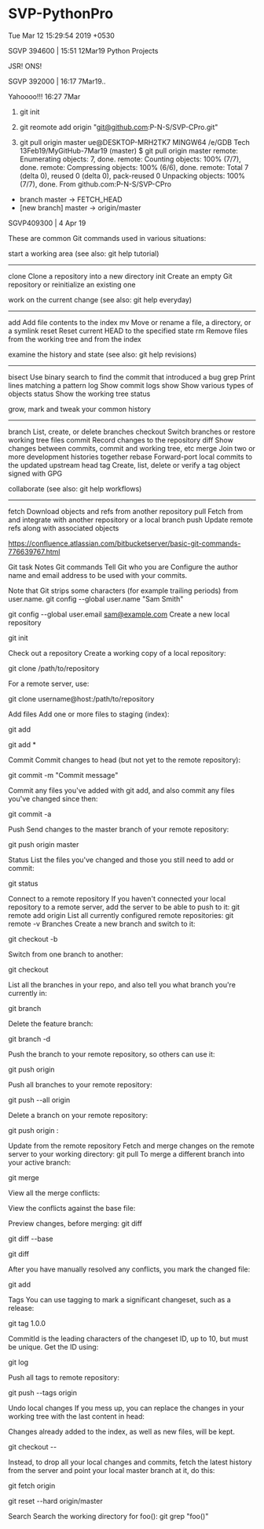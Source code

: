 # SVP-PythonPro
Tue Mar 12 15:29:54 2019 +0530

SGVP 394600 | 15:51 12Mar19
Python Projects


JSR! ONS!

SGVP 392000 | 16:17 7Mar19..


Yahoooo!!! 16:27 7Mar
1) git init
2) git reomote add origin "git@github.com:P-N-S/SVP-CPro.git"


3) git pull origin master
ue@DESKTOP-MRH2TK7 MINGW64 /e/GDB Tech 13Feb19/MyGitHub-7Mar19 (master)
$ git pull origin master
remote: Enumerating objects: 7, done.
remote: Counting objects: 100% (7/7), done.
remote: Compressing objects: 100% (6/6), done.
remote: Total 7 (delta 0), reused 0 (delta 0), pack-reused 0
Unpacking objects: 100% (7/7), done.
From github.com:P-N-S/SVP-CPro
 * branch            master     -> FETCH_HEAD
 * [new branch]      master     -> origin/master
 
 
 SGVP409300 | 4 Apr 19
 
 These are common Git commands used in various situations:

start a working area (see also: git help tutorial)
***
   clone      Clone a repository into a new directory
   init       Create an empty Git repository or reinitialize an existing one

work on the current change (see also: git help everyday)
***
   add        Add file contents to the index
   mv         Move or rename a file, a directory, or a symlink
   reset      Reset current HEAD to the specified state
   rm         Remove files from the working tree and from the index

examine the history and state (see also: git help revisions)
***
   bisect     Use binary search to find the commit that introduced a bug
   grep       Print lines matching a pattern
   log        Show commit logs
   show       Show various types of objects
   status     Show the working tree status

grow, mark and tweak your common history
***
   branch     List, create, or delete branches
   checkout   Switch branches or restore working tree files
   commit     Record changes to the repository
   diff       Show changes between commits, commit and working tree, etc
   merge      Join two or more development histories together
   rebase     Forward-port local commits to the updated upstream head
   tag        Create, list, delete or verify a tag object signed with GPG

collaborate (see also: git help workflows)
***
   fetch      Download objects and refs from another repository
   pull       Fetch from and integrate with another repository or a local branch
   push       Update remote refs along with associated objects

 https://confluence.atlassian.com/bitbucketserver/basic-git-commands-776639767.html
 
 Git task 	Notes 	Git commands
Tell Git who you are 	Configure the author name and email address to be used with your commits.

Note that Git strips some characters (for example trailing periods) from user.name.
	git config --global user.name "Sam Smith"

git config --global user.email sam@example.com
Create a new local repository 	  	

git init

Check out a repository 	Create a working copy of a local repository: 	

git clone /path/to/repository

For a remote server, use: 	

git clone username@host:/path/to/repository

Add files 	Add one or more files to staging (index): 	

git add <filename>

git add *

Commit 	Commit changes to head (but not yet to the remote repository): 	

git commit -m "Commit message"

Commit any files you've added with git add, and also commit any files you've changed since then: 	

git commit -a

Push 	Send changes to the master branch of your remote repository: 	

git push origin master

Status 	List the files you've changed and those you still need to add or commit: 	

git status

Connect to a remote repository 	If you haven't connected your local repository to a remote server, add the server to be able to push to it: 	git remote add origin <server>
List all currently configured remote repositories: 	git remote -v
Branches 	Create a new branch and switch to it: 	

git checkout -b <branchname>

Switch from one branch to another: 	

git checkout <branchname>

List all the branches in your repo, and also tell you what branch you're currently in: 	

git branch

Delete the feature branch: 	

git branch -d <branchname>

Push the branch to your remote repository, so others can use it: 	

git push origin <branchname>

Push all branches to your remote repository: 	

git push --all origin

Delete a branch on your remote repository: 	

git push origin :<branchname>

Update from the remote repository 	Fetch and merge changes on the remote server to your working directory: 	git pull
To merge a different branch into your active branch: 	

git merge <branchname>

View all the merge conflicts:

View the conflicts against the base file:

Preview changes, before merging:
	git diff

git diff --base <filename>

git diff <sourcebranch> <targetbranch>

After you have manually resolved any conflicts, you mark the changed file: 	

git add <filename>

Tags 	You can use tagging to mark a significant changeset, such as a release: 	

git tag 1.0.0 <commitID>

CommitId is the leading characters of the changeset ID, up to 10, but must be unique. Get the ID using: 	

git log

Push all tags to remote repository: 	

git push --tags origin

Undo local changes 	If you mess up, you can replace the changes in your working tree with the last content in head:

Changes already added to the index, as well as new files, will be kept.
	

git checkout -- <filename>

Instead, to drop all your local changes and commits, fetch the latest history from the server and point your local master branch at it, do this: 	

git fetch origin

git reset --hard origin/master

Search 	Search the working directory for foo(): 	git grep "foo()"
